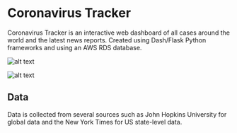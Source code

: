 # Coronavirus Tracker

Coronavirus Tracker is an interactive web dashboard of all cases around the world and the latest news reports. Created using Dash/Flask Python frameworks and using an AWS RDS database. 

![alt text](https://ph-files.imgix.net/90568d34-4cf9-442d-87f4-8fe7bdee7a8d?auto=format&auto=compress&codec=mozjpeg&cs=strip "Splash Page")

![alt text](https://ph-files.imgix.net/bd7bad30-51b3-4e7d-a077-cefb1963923a?auto=format&auto=compress&codec=mozjpeg&cs=strip&w=865.4545454545454&h=380&fit=max "Splash Page")

## Data

Data is collected from several sources such as John Hopkins University for global data and the New York Times for US state-level data.
